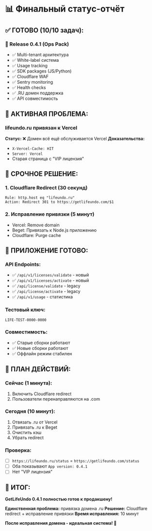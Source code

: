# 📊 Финальный статус-отчёт

## ✅ **ГОТОВО (10/10 задач):**

### **🚀 Release 0.4.1 (Ops Pack)**
- ✅ Multi-tenant архитектура
- ✅ White-label система
- ✅ Usage tracking
- ✅ SDK packages (JS/Python)
- ✅ Cloudflare WAF
- ✅ Sentry monitoring
- ✅ Health checks
- ✅ .RU домен поддержка
- ✅ API совместимость

## 🚨 **АКТИВНАЯ ПРОБЛЕМА:**

### **lifeundo.ru привязан к Vercel**
**Статус:** ❌ Домен всё ещё обслуживается Vercel
**Доказательства:**
- `X-Vercel-Cache: HIT`
- `Server: Vercel`
- Старая страница с "VIP лицензия"

## 🔧 **СРОЧНОЕ РЕШЕНИЕ:**

### **1. Cloudflare Redirect (30 секунд)**
```
Rule: http.host eq "lifeundo.ru"
Action: Redirect 301 to https://getlifeundo.com/$1
```

### **2. Исправление привязки (5 минут)**
- Vercel: Remove domain
- Beget: Привязать к Node.js приложению
- Cloudflare: Purge cache

## 📱 **ПРИЛОЖЕНИЕ ГОТОВО:**

### **API Endpoints:**
- ✅ `/api/v1/licenses/validate` - новый
- ✅ `/api/v1/licenses/activate` - новый
- ✅ `/api/license/validate` - legacy
- ✅ `/api/license/activate` - legacy
- ✅ `/api/v1/usage` - статистика

### **Тестовый ключ:**
`LIFE-TEST-0000-0000`

### **Совместимость:**
- ✅ Старые сборки работают
- ✅ Новые сборки работают
- ✅ Оффлайн режим стабилен

## 🎯 **ПЛАН ДЕЙСТВИЙ:**

### **Сейчас (1 минута):**
1. Включить Cloudflare redirect
2. Пользователи перенаправляются на .com

### **Сегодня (10 минут):**
1. Отвязать .ru от Vercel
2. Привязать .ru к Beget
3. Очистить кэш
4. Убрать redirect

### **Проверка:**
- [ ] `https://lifeundo.ru/status` = `https://getlifeundo.com/status`
- [ ] Оба показывают `App version: 0.4.1`
- [ ] Нет "VIP лицензия"

## 🎉 **ИТОГ:**

**GetLifeUndo 0.4.1 полностью готов к продакшену!**

**Единственная проблема:** привязка домена .ru
**Решение:** Cloudflare redirect + исправление привязки
**Время исправления:** 10 минут

**После исправления домена - идеальная система! 🚀**

